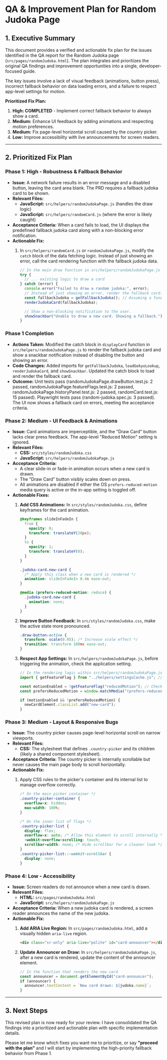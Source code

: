 # QA & Improvement Plan for Random Judoka Page

## 1. Executive Summary

This document provides a verified and actionable fix plan for the issues identified in the QA report for the Random Judoka page (`src/pages/randomJudoka.html`). The plan integrates and prioritizes the original QA findings and improvement opportunities into a single, developer-focused guide.

The key issues involve a lack of visual feedback (animations, button press), incorrect fallback behavior on data loading errors, and a failure to respect app-level settings for motion.

**Prioritized Fix Plan:**

1. **High: COMPLETED** - Implement correct fallback behavior to always show a card.
2. **Medium:** Enhance UI feedback by adding animations and respecting motion preferences.
3. **Medium:** Fix page-level horizontal scroll caused by the country picker.
4. **Low:** Improve accessibility with live announcements for screen readers.

---

## 2. Prioritized Fix Plan

### Phase 1: High - Robustness & Fallback Behavior

- **Issue:** A network failure results in an error message and a disabled button, leaving the card area blank. The PRD requires a fallback judoka card to be shown.
- **Relevant Files:**
  - **JavaScript:** `src/helpers/randomJudokaPage.js` (handles the draw logic)
  - **JavaScript:** `src/helpers/randomCard.js` (where the error is likely caught)
- **Acceptance Criteria:** When a card fails to load, the UI displays the predefined fallback judoka card along with a non-blocking error notification.
- **Actionable Fix:**
  1. In `src/helpers/randomCard.js` or `randomJudokaPage.js`, modify the `catch` block of the data fetching logic. Instead of just showing an error, call the card rendering function with the fallback judoka data.

     ```javascript
     // In the main draw function in src/helpers/randomJudokaPage.js
     try {
       // ... existing logic to draw a card
     } catch (error) {
       console.error("Failed to draw a random judoka:", error);
       // Instead of just showing an error, render the fallback card.
       const fallbackJudoka = getFallbackJudoka(); // Assuming a function that returns the fallback data
       renderJudokaCard(fallbackJudoka);

       // Show a non-blocking notification to the user.
       showSnackbar("Unable to draw a new card. Showing a fallback.");
     }
     ```

### Phase 1 Completion

- **Actions Taken:** Modified the catch block in `displayCard` function in `src/helpers/randomJudokaPage.js` to render the fallback judoka card and show a snackbar notification instead of disabling the button and showing an error.
- **Code Changes:** Added imports for `getFallbackJudoka`, `loadGokyoLookup`, `renderJudokaCard`, and `showSnackbar`. Updated the catch block to load and render the fallback card.
- **Outcome:** Unit tests pass (randomJudokaPage.drawButton.test.js: 2 passed, randomJudokaPage.featureFlags.test.js: 2 passed, randomJudokaPage.historyPanel.test.js: 2 passed, randomCard.test.js: 15 passed). Playwright tests pass (random-judoka.spec.js: 3 passed). The UI now shows a fallback card on errors, meeting the acceptance criteria.

### Phase 2: Medium - UI Feedback & Animations

- **Issue:** Card animations are imperceptible, and the "Draw Card" button lacks clear press feedback. The app-level "Reduced Motion" setting is ignored.
- **Relevant Files:**
  - **CSS:** `src/styles/randomJudoka.css`
  - **JavaScript:** `src/helpers/randomJudokaPage.js`
- **Acceptance Criteria:**
  - A clear slide-in or fade-in animation occurs when a new card is drawn.
  - The "Draw Card" button visibly scales down on press.
  - All animations are disabled if either the OS `prefers-reduced-motion` media query is active or the in-app setting is toggled off.
- **Actionable Fixes:**
  1. **Add CSS Animations:** In `src/styles/randomJudoka.css`, define keyframes for the card animation.

     ```css
     @keyframes slideInFadeIn {
       from {
         opacity: 0;
         transform: translateY(20px);
       }
       to {
         opacity: 1;
         transform: translateY(0);
       }
     }

     .judoka-card.new-card {
       /* Apply this class when a new card is rendered */
       animation: slideInFadeIn 0.4s ease-out;
     }

     @media (prefers-reduced-motion: reduce) {
       .judoka-card.new-card {
         animation: none;
       }
     }
     ```

  2. **Improve Button Feedback:** In `src/styles/randomJudoka.css`, make the active state more pronounced.

     ```css
     .draw-button:active {
       transform: scale(0.95); /* Increase scale effect */
       transition: transform 100ms ease-out;
     }
     ```

  3. **Respect App Settings:** In `src/helpers/randomJudokaPage.js`, before triggering the animation, check the application setting.

     ```javascript
     // In the rendering logic within src/helpers/randomJudokaPage.js
     import { getFeatureFlag } from "../helpers/settingsCache.js"; // Or equivalent settings helper

     const motionEnabled = !getFeatureFlag("reducedMotion"); // Check your actual flag name
     const prefersReducedMotion = window.matchMedia("(prefers-reduced-motion: reduce)").matches;

     if (motionEnabled && !prefersReducedMotion) {
       newCardElement.classList.add("new-card");
     }
     ```

### Phase 3: Medium - Layout & Responsive Bugs

- **Issue:** The country picker causes page-level horizontal scroll on narrow viewports.
- **Relevant Files:**
  - **CSS:** The stylesheet that defines `.country-picker` and its children (likely a shared component stylesheet).
- **Acceptance Criteria:** The country picker is internally scrollable but never causes the main page body to scroll horizontally.
- **Actionable Fix:**
  1. Apply CSS rules to the picker's container and its internal list to manage overflow correctly.

     ```css
     /* On the main picker container */
     .country-picker-container {
       overflow-x: hidden;
       max-width: 100%;
     }

     /* On the inner list of flags */
     .country-picker-list {
       display: flex;
       overflow-x: auto; /* Allow this element to scroll internally */
       -webkit-overflow-scrolling: touch;
       scrollbar-width: none; /* Hide scrollbar for a cleaner look */
     }
     .country-picker-list::-webkit-scrollbar {
       display: none;
     }
     ```

### Phase 4: Low - Accessibility

- **Issue:** Screen readers do not announce when a new card is drawn.
- **Relevant Files:**
  - **HTML:** `src/pages/randomJudoka.html`
  - **JavaScript:** `src/helpers/randomJudokaPage.js`
- **Acceptance Criteria:** When a new judoka card is rendered, a screen reader announces the name of the new judoka.
- **Actionable Fix:**
  1. **Add ARIA Live Region:** In `src/pages/randomJudoka.html`, add a visually hidden `aria-live` region.

     ```html
     <div class="sr-only" aria-live="polite" id="card-announcer"></div>
     ```

  2. **Update Announcer on Draw:** In `src/helpers/randomJudokaPage.js`, after a new card is rendered, update the content of the announcer element.

     ```javascript
     // In the function that renders the new card
     const announcer = document.getElementById("card-announcer");
     if (announcer) {
       announcer.textContent = `New card drawn: ${judoka.name}`;
     }
     ```

---

## 3. Next Steps

This revised plan is now ready for your review. I have consolidated the QA findings into a prioritized and actionable plan with specific implementation details.

Please let me know which fixes you want me to prioritize, or say **"proceed with the plan"** and I will start by implementing the high-priority fallback behavior from Phase 1.

